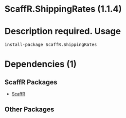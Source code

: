 ﻿ScaffR.ShippingRates (1.1.4)
======
Description required.
Usage
======
<pre>install-package ScaffR.ShippingRates</pre>
Dependencies (1)
=====

ScaffR Packages
------
* [ScaffR](https://github.com/wcpro/ScaffR/tree/master/src/ScaffR)

Other Packages
------

